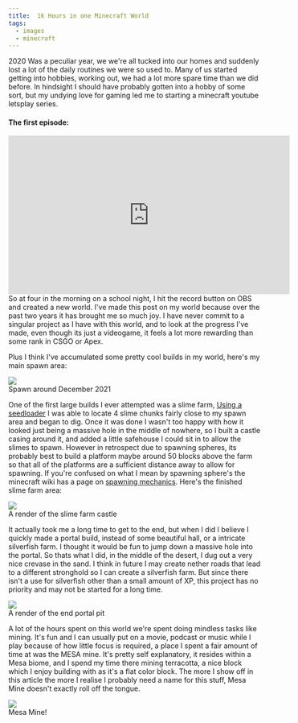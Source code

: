```yaml
---
title:  1k Hours in one Minecraft World
tags:
  - images
  - minecraft
---
```

2020 Was a peculiar year, we we're all tucked into our homes and suddenly lost a lot of the daily routines we were so used to. 
Many of us started getting into hobbies, working out, we had a lot more spare time than we did before. 
In hindsight I should have probably gotten into a hobby of some sort, but my undying love for gaming led me to starting a minecraft youtube letsplay series.

#### The first episode:

<iframe width="560" height="315" src="https://www.youtube-nocookie.com/embed/mOpyA8VgH98" title="YouTube video player" frameborder="0" allow="accelerometer; autoplay; clipboard-write; encrypted-media; gyroscope; picture-in-picture" allowfullscreen></iframe>
So at four in the morning on a school night, I hit the record button on OBS and created a new world. I've made this post on my world because over the past two years it has brought me so much joy. I have never commit to a singular project as I have with this world, and to look at the progress I've made, even though its just a videogame, it feels a lot more rewarding than some rank in CSGO or Apex. 

Plus I think I've accumulated some pretty cool builds in my world, here's my main spawn area:

<div class="card text-white bg-danger mb-3">
    <img class="card-img-top" src="https://i3.lensdump.com/i/1lKvrz.jpg"/>
    <div class="card-body bg-danger">
        <div class="card-text">
           Spawn around December 2021
        </div>
    </div> 
</div>

One of the first large builds I ever attempted was a slime farm, [Using a seedloader](https://www.chunkbase.com/apps/seed-map) I was able to locate 4 slime chunks fairly close to my spawn area and began to dig. Once it was done I wasn't too happy with how it looked just being a massive hole in the middle of nowhere, so I built a castle casing around it, and added a little safehouse I could sit in to allow the slimes to spawn. However in retrospect due to spawning spheres, its probably best to build a platform maybe around 50 blocks above the farm so that all of the platforms are a sufficient distance away to allow for spawning. If you're confused on what I mean by spawning sphere's the minecraft wiki has a page on [spawning mechanics](https://minecraft.fandom.com/wiki/Spawn#Spawn_conditions). Here's the finished slime farm area:

<div class="card text-white bg-danger mb-3">
    <img class="card-img-top" src="https://i3.lensdump.com/i/1z6LaQ.png"/>
    <div class="card-body bg-danger">
        <div class="card-text">
           A render of the slime farm castle
        </div>
    </div> 
</div>

It actually took me a long time to get to the end, but when I did I believe I quickly made a portal build, instead of some beautiful hall, or a intricate silverfish farm. I thought it would be fun to jump down a massive hole into the portal. So thats what I did, in the middle of the desert, I dug out a very nice crevase in the sand. I think in future I may create nether roads that lead to a different stronghold so I can create a silverfish farm. But since there isn't a use for silverfish other than a small amount of XP, this project has no priority and may not be started for a long time.

<div class="card text-white bg-danger mb-3">
    <img class="card-img-top" src="https://i2.lensdump.com/i/1z6vLM.png"/>
    <div class="card-body bg-danger">
        <div class="card-text">
           A render of the end portal pit
        </div>
    </div> 
</div>

A lot of the hours spent on this world we're spent doing mindless tasks like mining. It's fun and I can usually put on a movie, podcast or music while I play because of how little focus is required, a place I spent a fair amount of time at was the MESA mine. It's pretty self explanatory, it resides within a Mesa biome, and I spend my time there mining terracotta, a nice block which I enjoy building with as it's a flat color block. The more I show off in this article the more I realise I probably need a name for this stuff, Mesa Mine doesn't exactly roll off the tongue.


<div class="card text-white bg-danger mb-3">
    <img class="card-img-top" src="https://i.lensdump.com/i/1z6Yka.png"/>
    <div class="card-body bg-danger">
        <div class="card-text">
           Mesa Mine!
        </div>
    </div> 
</div>